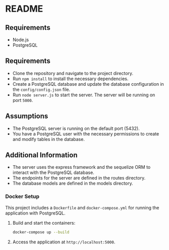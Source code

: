 # README

## Requirements

- Node.js
- PostgreSQL

## Requirements

- Clone the repository and navigate to the project directory.
- Run `npm install` to install the necessary dependencies.
- Create a PostgreSQL database and update the database configuration in the `config/config.json` file.
- Run `node server.js` to start the server. The server will be running on port `5000`.

## Assumptions

- The PostgreSQL server is running on the default port (5432).
- You have a PostgreSQL user with the necessary permissions to create and modify tables in the database.

## Additional Information

- The server uses the express framework and the sequelize ORM to interact with the PostgreSQL database.
- The endpoints for the server are defined in the routes directory.
- The database models are defined in the models directory.

### Docker Setup

This project includes a `Dockerfile` and `docker-compose.yml` for running the application with PostgreSQL.

1. Build and start the containers:
   ```bash
   docker-compose up --build
   ```
2. Access the application at `http://localhost:5000`.

